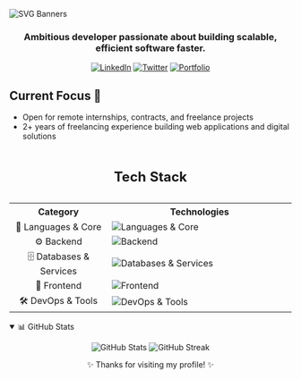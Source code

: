 ![SVG Banners](https://svg-banners.vercel.app/api?type=origin&text1=SOHAM%20&text2=💻%20Full%20Stack%20Developer&width=900&height=400)

<h3 align="center">Ambitious developer passionate about building scalable, efficient software faster.</h3>

<p align="center">
  <a href="https://www.linkedin.com/in/soham-sagathiya"><img src="https://img.shields.io/badge/LinkedIn-%230077B5.svg?logo=linkedin&logoColor=white" alt="LinkedIn"></a>
  <a href="https://twitter.com/soham901x"><img src="https://img.shields.io/badge/Twitter-%231DA1F2.svg?logo=Twitter&logoColor=white" alt="Twitter"></a>
  <a href="https://soham901.me"><img src="https://img.shields.io/badge/Portfolio-000000?logo=safari&logoColor=white" alt="Portfolio"></a>
</p>

## Current Focus 🚀

- Open for remote internships, contracts, and freelance projects
- 2+ years of freelancing experience building web applications and digital solutions

<table width="100%">
  <caption><h2>Tech Stack</h2></caption>
  <tr>
    <th><img width="240" height="1">Category<img width="240" height="1"</th>
    <th><img width="642" height="1">Technologies<img width="642" height="1"></th>
  </tr>
  <tr>
    <td align="center">🔧 Languages &amp; Core</td>
    <td><img src="https://skillicons.dev/icons?i=ts,js,python,java,cs" alt="Languages & Core" /></td>
  </tr>
  <tr>
    <td align="center">⚙️ Backend</td>
    <td><img src="https://skillicons.dev/icons?i=nodejs,express,fastapi,django,spring,bun" alt="Backend" /></td>
  </tr>
  <tr>
    <td align="center">🗄️ Databases &amp; Services</td>
    <td><img src="https://skillicons.dev/icons?i=postgres,mongodb,sqlite,redis,supabase,appwrite,prisma" alt="Databases & Services" /></td>
  </tr>
  <tr>
    <td align="center">🎨 Frontend</td>
    <td><img src="https://skillicons.dev/icons?i=react,nextjs,vite,tailwind,bootstrap,redux,pnpm,jquery" alt="Frontend" /></td>
  </tr>
  <tr>
    <td align="center">🛠️ DevOps &amp; Tools</td>
    <td><img src="https://skillicons.dev/icons?i=docker,aws,cloudflare,githubactions,nginx,grafana,prometheus,postman,jest" alt="DevOps & Tools" /></td>
  </tr>
</table>

<details open>
  <summary>📊 GitHub Stats</summary>
  <p align="center">
    <img src="https://github-readme-stats.vercel.app/api?username=soham901&theme=dark&hide_border=false&include_all_commits=true&count_private=true" alt="GitHub Stats" />
    <img src="https://github-readme-streak-stats.herokuapp.com/?user=soham901&theme=dark&hide_border=false" alt="GitHub Streak" />
  </p>
</details>

<p align="center">✨ Thanks for visiting my profile! ✨</p>
